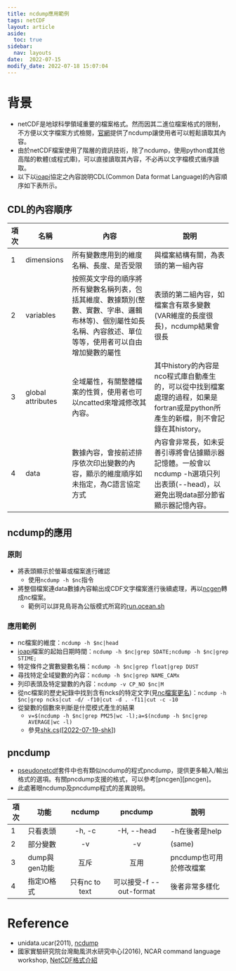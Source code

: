```yaml
---
title: ncdump應用範例
tags: netCDF
layout: article
aside:
  toc: true
sidebar:
  nav: layouts
date:  2022-07-15 
modify_date: 2022-07-18 15:07:04
---
```

# 背景
- netCDF是地球科學領域重要的檔案格式。然而因其二進位檔案格式的限制，不方便以文字檔案方式檢閱，[官網](https://www.unidata.ucar.edu/software/netcdf/workshops/2011/utilities/Ncdump.html)提供了ncdump讓使用者可以輕鬆讀取其內容。
- 由於netCDF檔案使用了階層的資訊技術，除了ncdump，使用python或其他高階的軟體(或程式庫)，可以直接讀取其內容，不必再以文字檔模式循序讀取。
- 以下以[ioapi][ioapi]協定之內容說明CDL(Common Data format Language)的內容順序如下表所示。

## CDL的內容順序

項次|名稱|內容|說明
-|-|-|-
1|dimensions|所有變數應用到的維度名稱、長度、是否受限|與檔案結構有關，為表頭的第一組內容
2|variables|按照英文字母的順序將所有變數名稱列表，包括其維度、數據類別(整數、實數、字串、邏輯布林等)、個別屬性如長名稱、內容敘述、單位等等，使用者可以自由增加變數的屬性|表頭的第二組內容，如檔案含有眾多變數(VAR維度的長度很長)，ncdump結果會很長
3|global attributes|全域屬性，有關整體檔案的性質，使用者也可以ncatted來增減修改其內容。|其中history的內容是nco程式庫自動產生的，可以從中找到檔案處理的過程，如果是fortran或是python所產生的新檔，則不會記錄在其history。
4|data|數據內容，會按前述排序依次印出變數的內容，顯示的維度順序如未指定，為C語言協定方式|內容會非常長，如未妥善引導將會佔據顯示器記憶體。一般會以ncdump -h選項只列出表頭(--head)，以避免出現data部分節省顯示器記憶內容。

## ncdump的應用
### 原則
- 將表頭顯示於螢幕或檔案進行確認
  - 使用`ncdump -h $nc`指令
- 將整個檔案連data數據內容輸出成CDF文字檔案進行後續處理，再以[ncgen](https://sinotec2.github.io/Focus-on-Air-Quality/utilities/netCDF/pncgen/#ncgen)轉成nc檔案。
  - 範例可以詳見鳥哥為公版模式所寫的[run.ocean.sh](https://github.com/sinotec2/Focus-on-Air-Quality/blob/main/GridModels/TWNEPA_RecommCMAQ/run.ocean.sh.TXT)

### 應用範例
- nc檔案的維度：`ncdump -h $nc|head`
- [ioapi][ioapi]檔案的起始日期時間：`ncdump -h $nc|grep SDATE;ncdump -h $nc|grep STIME;`
- 特定條件之實數變數名稱：`ncdump -h $nc|grep float|grep DUST`
- 尋找特定全域變數的內容：`ncdump -h $nc|grep NAME_CAMx`
- 列印表頭及特定變數的內容：`ncdump -v CP_NO $nc|M`
- 從nc檔案的歷史紀錄中找到含有ncks的特定文字(見[nc檔案更名](https://sinotec2.github.io/Focus-on-Air-Quality/AQana/GAQuality/NCAR_ACOM/MOZART/#nc檔案更名))：`ncdump -h $nc|grep ncks|cut -d/ -f10|cut -d . -f11|cut -c -10`
- 從變數的個數來判斷是什麼模式產生的結果
  - `v=$(ncdump -h $nc|grep PM25|wc -l);a=$(ncdump -h $nc|grep AVERAGE|wc -l)`
  - 參見[shk.cs](https://sinotec2.github.io/Focus-on-Air-Quality/GridModels/POST/do_shk/#shkcs)([[2022-07-19-shk]])

## pncdump
- [pseudonetcdf][pseudonetcdf]套件中也有類似ncdump的程式pncdump，提供更多輸入/輸出格式的選項。有關pncdump支援的格式，可以參考[pncgen][pncgen]。
- 此處著眼ncdump及pncdump程式的差異說明。


項次|功能|ncdump|pncdump|說明
-|-|:-:|:-:|-
1|只看表頭|-h, -c|-H, --head|-h在後者是help
2|部分變數|-v|-v|(same)
3|dump與gen功能|互斥|互用|pncdump也可用於修改檔案
4|指定IO格式|只有nc to text|可以接受-f --out-format|後者非常多樣化


# Reference
- unidata.ucar(2011), [ncdump](https://www.unidata.ucar.edu/software/netcdf/workshops/2011/utilities/Ncdump.html)
- 國家實驗研究院台灣颱風洪水研究中心(2016), NCAR command language workshop, [NetCDF格式介紹](http://u.camdemy.com/media/8487)

[ioapi]: https://sinotec2.github.io/Focus-on-Air-Quality/utilities/netCDF/ioapi/ "I/O API(Input/Output Applications Programming Interface)是美國環保署發展Models-3/EDSS時順帶產生的程式庫(cmascenter, I/O API concept)，用來快速存取NetCDF格式檔案，尤其對Fortran等高階語言而言，是非常必須之簡化程序。"
[pseudonetcdf]: https://github.com/barronh/pseudonetcdf/blob/master/scripts/pncgen "PseudoNetCDF provides read, plot, and sometimes write capabilities for atmospheric science data formats including: CAMx (www.camx.org), RACM2 box-model outputs, Kinetic Pre-Processor outputs, ICARTT Data files (ffi1001), CMAQ Files, GEOS-Chem Binary Punch/NetCDF files, etc. visit  barronh /pseudonetcdf @GitHub."
[//begin]: # "Autogenerated link references for markdown compatibility"
[2022-07-19-shk]: https://sinotec2.github.io/FAQ/2022/07/19/shk.html "CAMx模擬結果之壓縮"
[//end]: # "Autogenerated link references"
